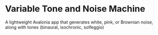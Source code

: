 # Variable Tone and Noise Machine
 A lightweight Avalonia app that generates white, pink, or Brownian noise, along with tones (binaural, isochronic, solfeggio)
